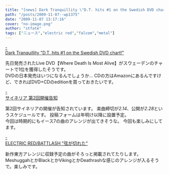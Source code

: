 ```yaml
---
title: "[news] Dark Tranquillity \"D.T. hits #1 on the Swedish DVD chart!\""
path: "/posts/2009-11-07--wp1375"
date: "2009-11-07 13:17:16"
cover: "no-image.png"
author: "stfate"
tags: ["ニュース","electric red","falcom","metal"]
---
```


<style type="text/css">
<!--
p {white-space: pre-wrap};
-->
</style>

<a class="topics" href="http://www.darktranquillity.com/realindex.html" target="_blank">- Dark Tranquillity "D.T. hits #1 on the Swedish DVD chart!"</a>
<div class="news">先日発売されたLive DVD【Where Death Is Most Alive】がスウェーデンのチャートで1位を獲得したそうです。
<div id="talk">DVDの日本発売はいつになるんでしょうか…
CDの方はAmazonにあるんですけど、できればDVD+CDのeditionを買っておきたいです。</div></div>

<a class="topics" href="http://cineraria-tfs.net/" target="_blank">- サイネリア 第2回開催告知</a>
<div class="news">第2回サイネリアの開催が告知されています。
楽曲締切が<em>2.14</em>、公開が<em>2.28</em>というスケジュールです。
投稿フォームは年明け以降に設置予定。
<div id="talk">今回は時期的にもイース7の曲のアレンジが出てきそうな。
今回も楽しみにしてます。</div></div>

<a class="topics" href="http://punya.jp/keikoku/" target="_blank">- ELECTRIC RED/BATTLASH "弦が切れた"</a>
<div class="news">新作東方アレンジに収録予定の曲がそろっと掲載されてたりします。
<div id="talk">MeshuggahとかBlackとかVikingとかDeathrashな感じのアレンジが入るそうで。楽しみです。</div></div>